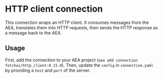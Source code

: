 # HTTP client connection

This connection wraps an HTTP client. It consumes messages from the AEA, translates them into HTTP requests, then sends the HTTP response as a message back to the AEA.

## Usage

First, add the connection to your AEA project (`aea add connection fetchai/http_client:0.15.0`). Then, update the `config` in `connection.yaml` by providing a `host` and `port` of the server.
